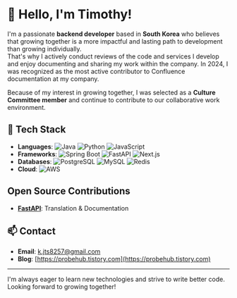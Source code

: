 # 👋 Hello, I'm Timothy!

I'm a passionate **backend developer** based in **South Korea** who believes that growing together is a more impactful and lasting path to development than growing individually.  
That's why I actively conduct reviews of the code and services I develop and enjoy documenting and sharing my work within the company. In 2024, I was recognized as the most active contributor to Confluence documentation at my company.

Because of my interest in growing together, I was selected as a **Culture Committee member** and continue to contribute to our collaborative work environment.

## 🔧 Tech Stack

- **Languages**: ![Java](https://img.shields.io/badge/Java-007396?style=flat&logo=java&logoColor=white) ![Python](https://img.shields.io/badge/Python-3776AB?style=flat&logo=python&logoColor=white) ![JavaScript](https://img.shields.io/badge/JavaScript-F7DF1E?style=flat&logo=javascript&logoColor=black)
- **Frameworks**: ![Spring Boot](https://img.shields.io/badge/Spring%20Boot-6DB33F?style=flat&logo=spring-boot&logoColor=white) ![FastAPI](https://img.shields.io/badge/FastAPI-009688?style=flat&logo=fastapi&logoColor=white) ![Next.js](https://img.shields.io/badge/Next.js-000000?style=flat&logo=next.js&logoColor=white)
- **Databases**: ![PostgreSQL](https://img.shields.io/badge/PostgreSQL-336791?style=flat&logo=postgresql&logoColor=white) ![MySQL](https://img.shields.io/badge/MySQL-4479A1?style=flat&logo=mysql&logoColor=white) ![Redis](https://img.shields.io/badge/Redis-DC382D?style=flat&logo=redis&logoColor=white)
- **Cloud**: ![AWS](https://img.shields.io/badge/AWS-232F3E?style=flat&logo=amazon-aws&logoColor=white)

## Open Source Contributions

- **[FastAPI](https://github.com/fastapi/fastapi)**: Translation & Documentation

## 📫 Contact

- **Email**: [k.jts8257@gmail.com](mailto:k.jts8257@gmail.com)
- **Blog**: [https://probehub.tistory.com](https://probehub.tistory.com)

---

I'm always eager to learn new technologies and strive to write better code. Looking forward to growing together!
